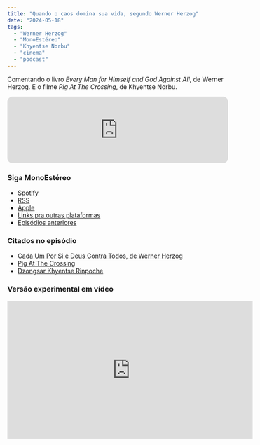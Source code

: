 ```yaml
---
title: "Quando o caos domina sua vida, segundo Werner Herzog"
date: "2024-05-18"
tags: 
  - "Werner Herzog"
  - "MonoEstéreo"
  - "Khyentse Norbu"
  - "cinema"
  - "podcast"
---
```


Comentando o livro *Every Man for Himself and God Against All*, de Werner Herzog. E o filme *Pig At The Crossing*, de Khyentse Norbu.

<iframe style="border-radius:12px" src="https://open.spotify.com/embed/episode/5vINYszRlnNHVs9Q7iBHMO?utm_source=generator&theme=0" width="100%" height="152" frameBorder="0" allowfullscreen="" allow="autoplay; clipboard-write; encrypted-media; fullscreen; picture-in-picture" loading="lazy"></iframe>

### Siga MonoEstéreo
- [Spotify](https://open.spotify.com/show/2bidmXKV642XSlMt4tGHxd)
- [RSS](https://anchor.fm/s/2a62640/podcast/rss)
- [Apple](https://podcasts.apple.com/us/podcast/monoest%C3%A9reo/id1353824401)
- [Links pra outras plataformas](https://podcasters.spotify.com/pod/show/monoestereo)
- [Episódios anteriores](https://eduf.me/tags/monoestereo/)

### Citados no episódio
- [Cada Um Por Si e Deus Contra Todos, de Werner Herzog](https://www.amazon.com.br/Cada-por-Deus-contra-todos/dp/6556926000?_encoding=UTF8&pd_rd_w=t9Ucq&content-id=amzn1.sym.ca21ea20-e0a6-4fcd-9709-8136382a6f66%3Aamzn1.symc.d10b1e54-47e4-4b2a-b42d-92fe6ebbe579&pf_rd_p=ca21ea20-e0a6-4fcd-9709-8136382a6f66&pf_rd_r=Q5Z012648RES77PXACVR&pd_rd_wg=XLSbE&pd_rd_r=79051a2e-cddf-45f7-ae7e-47680c10dab6&linkCode=ll1&tag=eduf-20&linkId=3c7f63aba8715b553a8c0357b59bb68f&language=pt_BR&ref_=as_li_ss_tl)
- [Pig At The Crossing](https://www.pigcrossing.film/)
- [Dzongsar Khyentse Rinpoche](https://siddharthasintent.org/)

### Versão experimental em vídeo
<iframe width="560" height="315" src="https://www.youtube.com/embed/i-rOOUfxQ3Y?si=Se-9uy5EFAd3sQni" title="YouTube video player" frameborder="0" allow="accelerometer; autoplay; clipboard-write; encrypted-media; gyroscope; picture-in-picture; web-share" referrerpolicy="strict-origin-when-cross-origin" allowfullscreen></iframe>